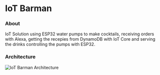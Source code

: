 # IoT Barman

### About

IoT Solution using ESP32 water pumps to make cocktails, receiving orders with Alexa, getting the recepies from DynamoDB with IoT Core and serving the drinks controlling the pumps with ESP32.


### Architecture

![IoT Barman Architecture](https://github.com/filipebarretto/iot-plant-watering/blob/master/project-images/iot-barman-achitecture.png?raw=true)

